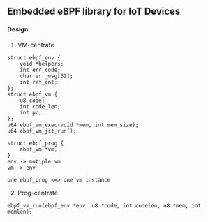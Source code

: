 ## Embedded eBPF library for IoT Devices  


#### Design  

1. VM-centrate  

```
struct ebpf_env {
    void *helpers;
    int err_code;
    char err_msg[32];
    int ref_cnt;
};
struct ebpf_vm {
    u8 code;
    int code_len;
    int pc;
};
u64 ebpf_vm_exec(void *mem, int mem_size);
u64 ebpf_vm_jit_run();

struct ebpf_prog {
    ebpf_vm *vm;
}
env -> mutiple vm
vm -> env

one ebpf_prog <=> one vm instance
```

2. Prog-centrate
```
ebpf_vm_run(ebpf_env *env, u8 *code, int codelen, u8 *mem, int memlen);
```

